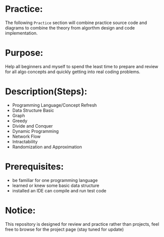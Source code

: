 # Practice:
The following `Practice` section will combine practice source code and diagrams to combine the theory from algorthm design and code implementation.

# Purpose:
Help all beginners and myself to spend the least time to prepare and review for all algo concepts and quickly getting into real coding problems.

# Description(Steps): 
- Programming Language/Concept Refresh
- Data Structure Basic
- Graph
- Greedy
- Divide and Conquer
- Dynamic Programming
- Network Flow
- Intractability
- Randomization and Approximation

# Prerequisites:
- be familiar for one programming language
- learned or knew some basic data structure
- installed an IDE can compile and run test code

# Notice:
This repository is designed for review and practice rather than projects, feel free to browse for the project page (stay tuned for update)

